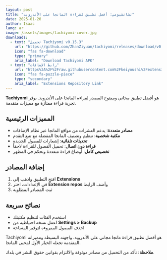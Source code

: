 ```yaml
---
layout: post
title: "تشاتشيومي: أفضل تطبيق لقراءة المانجا على الأندرويد"
date: 2025-01-20
author: Isaac
lang: ar
image: /assets/images/tachiyomi-cover.jpg
downloads:
  - text: "تحميل Tachiyomi v0.15.3"
    url: "https://github.com/ZhanZiyuan/tachiyomi/releases/download/v0.15.3/tachiyomi-v0.15.3.apk"
    icon: "fas fa-download"
    type: "primary"
    aria_label: "Download Tachiyomi APK"
  - text: "رابط الإضافات"
    url: "https%3A%2F%2Fraw.githubusercontent.com%2Fkeiyoushi%2Fextensions%2Frepo%2Findex.min.json"
    icon: "fas fa-puzzle-piece"
    type: "secondary"
    aria_label: "Extensions Repository Link"
---
```


**Tachiyomi** هو أفضل تطبيق مجاني ومفتوح المصدر لقراءة المانجا على الأندرويد. يوفر تجربة قراءة ممتازة مع مميزات متقدمة.

## المميزات الرئيسية

- **مصادر متعددة**: يدعم العشرات من مواقع المانجا عبر نظام الإضافات
- **مكتبة شخصية**: تنظيم وتصنيف المانجا المفضلة مع تتبع التقدم
- **تحديثات تلقائية**: إشعارات للفصول الجديدة
- **قراءة دون اتصال**: تحميل الفصول للقراءة لاحقاً
- **تخصيص كامل**: أوضاع قراءة متعددة وتحكم في المظهر

## إضافة المصادر

1. افتح التطبيق واذهب إلى **Extensions**
2. في الإعدادات، اختر **Extension repos** وأضف الرابط
3. ثبت المصادر المطلوبة

## نصائح سريعة

- استخدم الفئات لتنظيم مكتبتك
- اعمل نسخة احتياطية من **Settings > Backup**
- احذف الفصول المقروءة لتوفير المساحة

Tachiyomi هو أفضل تطبيق قراءة مانجا مجاني على الأندرويد. واجهته البسيطة ومميزاته المتقدمة تجعله الخيار الأول لمحبي المانجا.

**ملاحظة:** تأكد من التحميل من مصادر موثوقة والالتزام بقوانين حقوق النشر في بلدك.
